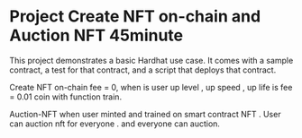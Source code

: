# Project Create NFT on-chain and Auction NFT 45minute

This project demonstrates a basic Hardhat use case. It comes with a sample contract, a test for that contract, and a script that deploys that contract.

Create NFT  on-chain fee = 0, when is user up level , up speed , up life is fee = 0.01 coin with function train. 

Auction-NFT when user minted and trained on smart contract NFT . User can auction nft for everyone . and everyone can auction.

